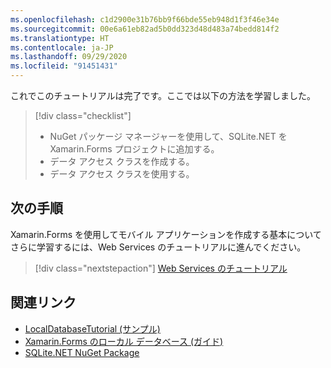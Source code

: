 ```yaml
---
ms.openlocfilehash: c1d2900e31b76bb9f66bde55eb948d1f3f46e34e
ms.sourcegitcommit: 00e6a61eb82ad5b0dd323d48d483a74bedd814f2
ms.translationtype: HT
ms.contentlocale: ja-JP
ms.lasthandoff: 09/29/2020
ms.locfileid: "91451431"
---
```

これでこのチュートリアルは完了です。ここでは以下の方法を学習しました。

> [!div class="checklist"]
>
> - NuGet パッケージ マネージャーを使用して、SQLite.NET を Xamarin.Forms プロジェクトに追加する。
> - データ アクセス クラスを作成する。
> - データ アクセス クラスを使用する。

## <a name="next-steps"></a>次の手順

Xamarin.Forms を使用してモバイル アプリケーションを作成する基本についてさらに学習するには、Web Services のチュートリアルに進んでください。

> [!div class="nextstepaction"]
> [Web Services のチュートリアル](~/get-started/tutorials/web-service/index.yml)

## <a name="related-links"></a>関連リンク

- [LocalDatabaseTutorial (サンプル)](/samples/xamarin/xamarin-forms-samples/getstarted-tutorials-localdatabasetutorial/)
- [Xamarin.Forms のローカル データベース (ガイド)](~/xamarin-forms/data-cloud/data/databases.md)
- [SQLite.NET NuGet Package](https://www.nuget.org/packages/sqlite-net-pcl/)